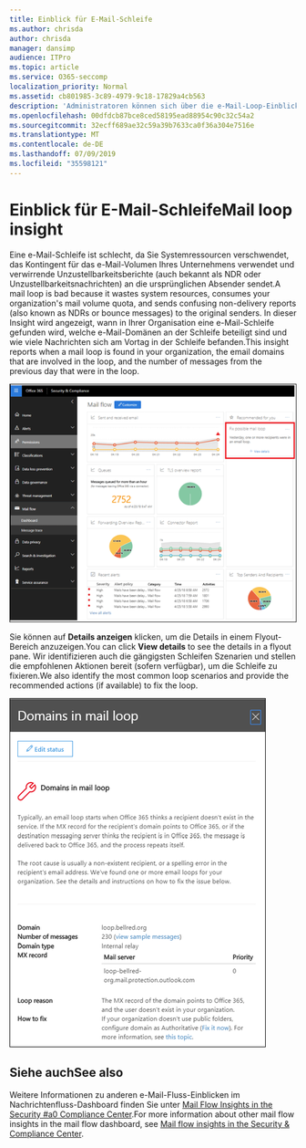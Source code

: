 ```yaml
---
title: Einblick für E-Mail-Schleife
ms.author: chrisda
author: chrisda
manager: dansimp
audience: ITPro
ms.topic: article
ms.service: O365-seccomp
localization_priority: Normal
ms.assetid: cb801985-3c89-4979-9c18-17829a4cb563
description: 'Administratoren können sich über die e-Mail-Loop-Einblicke im Nachrichtenfluss-Dashboard im Security #a0 Compliance Center informieren.'
ms.openlocfilehash: 00dfdcb87bce8ced58195ead88954c90c32c54a2
ms.sourcegitcommit: 32ecff689ae32c59a39b7633ca0f36a304e7516e
ms.translationtype: MT
ms.contentlocale: de-DE
ms.lasthandoff: 07/09/2019
ms.locfileid: "35598121"
---
```

# <a name="mail-loop-insight"></a><span data-ttu-id="02602-103">Einblick für E-Mail-Schleife</span><span class="sxs-lookup"><span data-stu-id="02602-103">Mail loop insight</span></span>

<span data-ttu-id="02602-104">Eine e-Mail-Schleife ist schlecht, da Sie Systemressourcen verschwendet, das Kontingent für das e-Mail-Volumen Ihres Unternehmens verwendet und verwirrende Unzustellbarkeitsberichte (auch bekannt als NDR oder Unzustellbarkeitsnachrichten) an die ursprünglichen Absender sendet.</span><span class="sxs-lookup"><span data-stu-id="02602-104">A mail loop is bad because it wastes system resources, consumes your organization's mail volume quota, and sends confusing non-delivery reports (also known as NDRs or bounce messages) to the original senders.</span></span> <span data-ttu-id="02602-105">In dieser Insight wird angezeigt, wann in Ihrer Organisation eine e-Mail-Schleife gefunden wird, welche e-Mail-Domänen an der Schleife beteiligt sind und wie viele Nachrichten sich am Vortag in der Schleife befanden.</span><span class="sxs-lookup"><span data-stu-id="02602-105">This insight reports when a mail loop is found in your organization, the email domains that are involved in the loop, and the number of messages from the previous day that were in the loop.</span></span>

![Einblicke in die e-Mail-Schleife im Nachrichtenfluss-Dashboard im Security #a0 Compliance Center](media/c3f707cb-4c89-4e88-989c-81ce1d1d6b99.png)

<span data-ttu-id="02602-107">Sie können auf **Details anzeigen** klicken, um die Details in einem Flyout-Bereich anzuzeigen.</span><span class="sxs-lookup"><span data-stu-id="02602-107">You can click **View details** to see the details in a flyout pane.</span></span> <span data-ttu-id="02602-108">Wir identifizieren auch die gängigsten Schleifen Szenarien und stellen die empfohlenen Aktionen bereit (sofern verfügbar), um die Schleife zu fixieren.</span><span class="sxs-lookup"><span data-stu-id="02602-108">We also identify the most common loop scenarios and provide the recommended actions (if available) to fix the loop.</span></span>

![Flyout-Bereich nach dem Klicken auf Details anzeigen in einer mal-Loop-Einblicke im Nachrichtenfluss-Dashboard](media/f7e21300-c62f-41ec-853f-4a2775cd8aa7.png)

## <a name="see-also"></a><span data-ttu-id="02602-110">Siehe auch</span><span class="sxs-lookup"><span data-stu-id="02602-110">See also</span></span>

<span data-ttu-id="02602-111">Weitere Informationen zu anderen e-Mail-Fluss-Einblicken im Nachrichtenfluss-Dashboard finden Sie unter [Mail Flow Insights in the Security #a0 Compliance Center](mail-flow-insights.md).</span><span class="sxs-lookup"><span data-stu-id="02602-111">For more information about other mail flow insights in the mail flow dashboard, see [Mail flow insights in the Security & Compliance Center](mail-flow-insights.md).</span></span>
